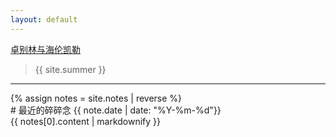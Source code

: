 ```yaml
---
layout: default
---
```

[卓别林与海伦凯勒](/clean/images/zhuobielin_hailunkaile.jgp)
<blockquote>{{ site.summer }}</blockquote>
<hr >
{% assign notes = site.notes | reverse %}

<div class="box">
  <div class="box-heading">
    # 最近的碎碎念 {{ note.date | date: "%Y-%m-%d"}}
  </div>
  {{ notes[0].content | markdownify }}
</div>
